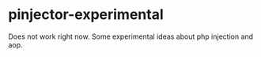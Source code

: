 pinjector-experimental
=============================================================================

Does not work right now. Some experimental ideas about php injection and aop.